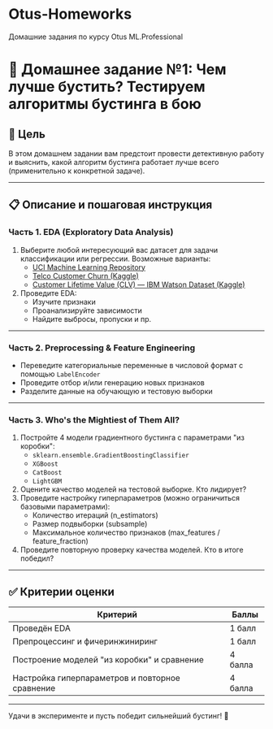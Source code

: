 # Otus-Homeworks
Домашние задания по курсу Otus ML.Professional

# 🧠 Домашнее задание №1: Чем лучше бустить? Тестируем алгоритмы бустинга в бою

## 🎯 Цель

В этом домашнем задании вам предстоит провести детективную работу и выяснить, какой алгоритм бустинга работает лучше всего (применительно к конкретной задаче).

---

## 📋 Описание и пошаговая инструкция

### Часть 1. EDA (Exploratory Data Analysis)

1. Выберите любой интересующий вас датасет для задачи классификации или регрессии. Возможные варианты:
   - [UCI Machine Learning Repository](https://archive.ics.uci.edu/ml/datasets.php)
   - [Telco Customer Churn (Kaggle)](https://www.kaggle.com/blastchar/telco-customer-churn)
   - [Customer Lifetime Value (CLV) — IBM Watson Dataset (Kaggle)](https://www.kaggle.com/pankajjsh06/ibm-watson-marketing-customer-value-data)
2. Проведите EDA:
   - Изучите признаки
   - Проанализируйте зависимости
   - Найдите выбросы, пропуски и пр.

---

### Часть 2. Preprocessing & Feature Engineering

- Переведите категориальные переменные в числовой формат с помощью `LabelEncoder`
- Проведите отбор и/или генерацию новых признаков
- Разделите данные на обучающую и тестовую выборки

---

### Часть 3. Who's the Mightiest of Them All?

1. Постройте 4 модели градиентного бустинга с параметрами "из коробки":
   - `sklearn.ensemble.GradientBoostingClassifier`
   - `XGBoost`
   - `CatBoost`
   - `LightGBM`
2. Оцените качество моделей на тестовой выборке. Кто лидирует?
3. Проведите настройку гиперпараметров (можно ограничиться базовыми параметрами):
   - Количество итераций (n_estimators)
   - Размер подвыборки (subsample)
   - Максимальное количество признаков (max_features / feature_fraction)
4. Проведите повторную проверку качества моделей. Кто в итоге победил?

---

## ✅ Критерии оценки

| Критерий | Баллы |
|----------|--------|
| Проведён EDA | 1 балл |
| Препроцессинг и фичеринжиниринг | 1 балл |
| Построение моделей "из коробки" и сравнение | 4 балла |
| Настройка гиперпараметров и повторное сравнение | 4 балла |

---

Удачи в эксперименте и пусть победит сильнейший бустинг! 🚀

